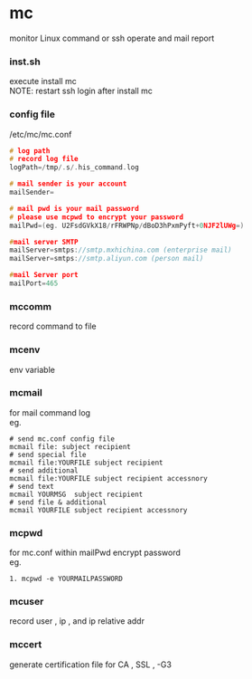 # mc
monitor Linux  command or ssh operate  and mail report

### inst.sh
execute install mc  
NOTE: restart ssh  login after install mc

### config file
/etc/mc/mc.conf
```c
# log path 
# record log file
logPath=/tmp/.s/.his_command.log

# mail sender is your account
mailSender=

# mail pwd is your mail password 
# please use mcpwd to encrypt your password
mailPwd=(eg. U2FsdGVkX18/rFRWPNp/dBoD3hPxmPyft+0NJF2lUWg=)

#mail server SMTP
mailServer=smtps://smtp.mxhichina.com (enterprise mail)
mailServer=smtps://smtp.aliyun.com (person mail)

#mail Server port
mailPort=465
```



### mccomm 
record command to file

### mcenv 
env variable 

### mcmail 
for mail command log  
eg. 
```shell
# send mc.conf config file
mcmail file: subject recipient
# send special file
mcmail file:YOURFILE subject recipient
# send additional 
mcmail file:YOURFILE subject recipient accessnory
# send text
mcmail YOURMSG  subject recipient
# send file & additional
mcmail YOURFILE subject recipient accessnory
```
### mcpwd 
for mc.conf within mailPwd encrypt password  
eg.  
```shell
1. mcpwd -e YOURMAILPASSWORD
```


### mcuser
record user , ip , and ip relative addr

### mccert
generate certification file for CA , SSL , -G3
